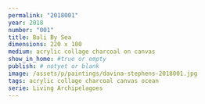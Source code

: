 ```yaml
---
permalink: "2018001"
year: 2018
number: "001"
title: Bali By Sea
dimensions: 220 x 100
medium: acrylic collage charcoal on canvas
show_in_home: #true or empty
publish: # notyet or blank
image: /assets/p/paintings/davina-stephens-2018001.jpg
tags: acrylic collage charcoal canvas ocean
serie: Living Archipelagoes
---
```

